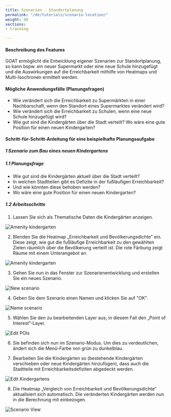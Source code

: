 ```yaml
---
title: Szenarien - Standortplanung
permalink: "/de/tutorials/scenario-location/"
weight: 40
sections:
- training

---
```

#### Beschreibung des Features

GOAT ermöglicht die Entwicklung eigener Szenarien zur Standortplanung, so kann bspw. ein neuer Supermarkt oder eine neue Schule hinzugefügt und die Auswirkungen auf die Erreichbarkeit mithilfe von Heatmaps und Multi-Isochronen ermittelt werden.

#### Mögliche Anwendungsfälle (Planungsfragen)

* Wie verändert sich die Erreichbarkeit zu Supermärkten in einer Nachbarschaft, wenn den Standort eines Supermarktes verändert wird?
* Wie verändert sich die Erreichbarkeit zu Schulen, wenn eine neue Schule hinzugefügt wird?
* Wie gut sind die Kindergärten über die Stadt verteilt? Wo wäre eine gute Position für einen neuen Kindergarten?

#### Schritt-für-Schritt-Anleitung für eine beispielhafte Planungsaufgabe

##### 1 Szenario zum Bau eines neuen Kindergartens

##### 1.1 Planungsfrage

* Wie gut sind die Kindergärten aktuell über die Stadt verteilt?
* In welchen Stadtteilen gibt es Defizite in der fußläufigen Erreichbarkeit?
* Und wie könnten diese behoben werden?
* Wo wäre eine gute Position für einen neuen Kindergarten?

##### 1.2 Arbeitsschritte

1. Lassen Sie sich als Thematische Daten die Kindergärten anzeigen.

<img src="/images/training_materials/Scenario_POIs/kindergarten.png" alt="Amenity kindergarten" style="max-height:250px;"/>

2. Blenden Sie die Heatmap „Erreichbarkeit und Bevölkerungsdichte” ein. Diese zeigt, wie gut die fußläufige Erreichbarkeit zu den gewählten Zielen räumlich über die Bevölkerung verteilt ist. Die rote Färbung zeigt Räume mit einem Unterangebot an.

<img src="/images/training_materials/Scenario_POIs/accessibility_population_heatmap.png" alt="Amenity kindergarten"/>

3. Gehen Sie nun in das Fenster zur Szenarienentwicklung und erstellen Sie ein neues Szenario.

<img src="/images/training_materials/Scenario_POIs/create_scenario.png"  alt="New scenario" style="max-height:300px;"/>

4. Geben Sie dem Szenario einen Namen und klicken Sie auf "OK".

<img src="/images/training_materials/Scenario_POIs/name_scenario.png" alt="Name scenario" style="max-height:170px;"/>

5. Wählen Sie den zu bearbeitenden Layer aus; in diesem Fall den „Point of Interest”-Layer.

<img src="/images/training_materials/Scenario_POIs/poi.png" alt="Edit POIs" style="max-height:200px;"/>

6. Sie befinden sich nun im Szenario-Modus. Um dies zu verdeutlichen, ändert sich die Menü-Farbe von grün zu dunkelblau.

7. Bearbeiten Sie die Kindergärten so (bestehende Kindergärten verschieben oder neue Kindergärten hinzufügen), dass auch die Stadtteile mit Erreichbarkeitsdefiziten abgedeckt werden. 

<img src="/images/training_materials/Scenario_POIs/edit_tools.png" alt="Edit Kindergartens" style="max-height:120px;"/>

8. Die Heatmap „Vergleich von Erreichbarkeit und Bevölkerungsdichte” aktualisiert sich automatisch. Die veränderten Kindergärten werden nun in die Berechnung mit einbezogen.

<img src="/images/training_materials/Scenario_POIs/new_kindergarten.png" alt="Scenario View"/>
